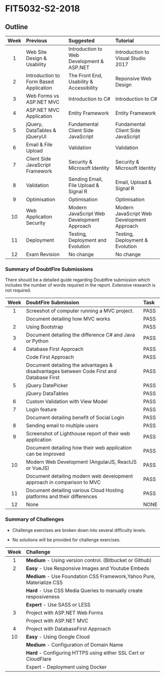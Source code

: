 # FIT5032-S2-2018

## Outline

| Week | Previous                               | Suggested                                  | Tutorial                                   |
|:----:|:---------------------------------------|:-------------------------------------------|:-------------------------------------------|
|  1   | Web Site Design & Usability            | Introduction to Web Development & ASP.NET  | Introduction to Visual Studio 2017         |
|  2   | Introduction to Form Based Application | The Front End, Usability & Accessibility   | Reponsive Web Design                       |
|  3   | Web Forms vs ASP.NET MVC               | Introduction to C#                         | Introduction to C#                         |
|  4   | ASP.NET MVC Application                | Entity Framework                           | Entity Framework                           |
|  5   | jQuery, DataTables & jQueryUI          | Fundamental Client Side JavaScript         | Fundamental Client Side JavaScript         |
|  6   | Email & File Upload                    | Validation                                 | Validation                                 |
|  7   | Client Side JavaScript Framework       | Security & Microsoft Identity              | Security & Microsoft Identity              |
|  8   | Validation                             | Sending Email, File Upload & Signal R      | Email, Upload & Signal R                   |
|  9   | Optimisation                           | Optimisation                               | Optimisation                               |
|  10  | Web Application Security               | Modern JavaScript Web Development Approach | Modern JavaScript Web Development Approach |
|  11  | Deployment                             | Testing, Deployment and Evolution          | Testing, Deployment & Evolution            |
|  12  | Exam Revision                          | No change                                  | No change                                  |


### Summary of DoubtFire Submissions

There should be a detailed guide regarding Doubtfire submission which includes the number of words required in the report. Extensive research is not required.

| Week | DoubtFire Submission                                                                    | Task |
|:----:|:----------------------------------------------------------------------------------------|:-----|
|  1   | Screeshot of computer running a MVC project.                                            | PASS |
|      | Document detailing how MVC works                                                        | PASS |
|  2   | Using Bootstrap                                                                         | PASS |
|  3   | Document detailing the difference C# and Java or Python                                 | PASS |
|  4   | Database First Approach                                                                 | PASS |
|      | Code First Approach                                                                     | PASS |
|      | Document detailing the advantages & disadvantages between Code First and Database First | PASS |
|  5   | jQuery DatePicker                                                                       | PASS |
|      | jQuery DataTables                                                                       | PASS |
|  6   | Custom Validation with View Model                                                       | PASS |
|  7   | Login feature                                                                           | PASS |
|      | Document detailing benefit of Social Login                                              | PASS |
|  8   | Sending email to multiple users                                                         | PASS |
|  9   | Screenshot of Lighthouse report of their web application                                | PASS |
|      | Document detailing how their web application can be improved                            | PASS |
|  10  | Modern Web Development (AngularJS, ReactJS or VueJS)                                    | PASS |
|      | Document detailing modern web development approach in comparison to MVC                 | PASS |
|  11  | Document detailing various Cloud Hosting platforms and their differences                | PASS |
|  12  | None                                                                                    | NONE |

### Summary of Challenges

- Challenge exercises are broken down into several difficulty levels. 

- No solutions will be provided for challenge exercises.

| Week | Challenge                                                              |
|:----:|:-----------------------------------------------------------------------|
|  1   | **Medium** - Using version control. (Bitbucket or Github)              |
|  2   | **Easy** - Use Responsive Images and Youtube Embeds                    |
|      | **Medium**  - Use Foundation CSS Framework,Yahoo Pure, Materialize CSS |
|      | **Hard** - Use CSS Media Queries to manually create resposiveness      |
|      | **Expert** - Use SASS or LESS                                          |
|  3   | Project with ASP.NET Web Forms                                         |
|      | Project with ASP.NET MVC                                               |
|  4   | Project with DatabaseFirst Approach                                    |
|  10  | **Easy** - Using Google Cloud                                          |
|      | **Medium** - Configuration of Domain Name                              |
|      | **Hard** - Configuring HTTPS using either SSL Cert or CloudFlare       |
|      | Expert - Deployment using Docker                                       |

